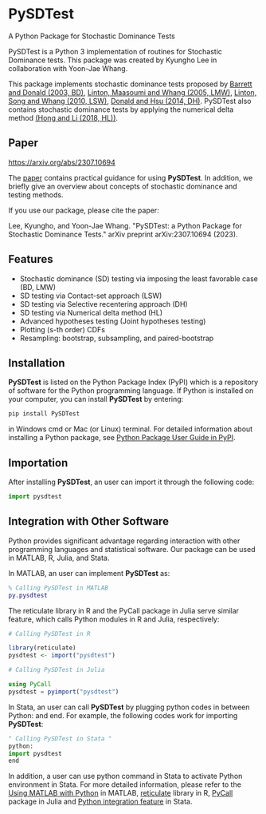 # PySDTest

 A Python Package for Stochastic Dominance Tests

PySDTest is a Python 3 implementation of routines for Stochastic Dominance tests. This package was created by Kyungho Lee in collaboration with Yoon-Jae Whang.

This package implements stochastic dominance tests proposed by [Barrett and Donald (2003, BD)](https://doi.org/10.1111/1468-0262.00390), [Linton, Maasoumi and Whang (2005, LMW)](https://ideas.repec.org/a/oup/restud/v72y2005i3p735-765.html), [Linton, Song and Whang (2010, LSW)](https://econpapers.repec.org/article/eeeeconom/v_3a154_3ay_3a2010_3ai_3a2_3ap_3a186-202.htm), [Donald and Hsu (2014, DH)](https://www.tandfonline.com/doi/full/10.1080/07474938.2013.833813). PySDTest also contains stochastic dominance tests by applying the numerical delta method [(Hong and Li (2018, HL))](https://www.sciencedirect.com/science/article/abs/pii/S0304407618300988.html).

## Paper

https://arxiv.org/abs/2307.10694

The [paper](https://arxiv.org/abs/2307.10694) contains practical guidance for using **PySDTest**. In addition, we briefly give an overview about concepts of stochastic dominance and testing methods. 

If you use our package, please cite the paper:

Lee, Kyungho, and Yoon-Jae Whang. "PySDTest: a Python Package for Stochastic Dominance Tests." arXiv preprint arXiv:2307.10694 (2023).

## Features

- Stochastic dominance (SD) testing via imposing the least favorable case (BD, LMW)
- SD testing via Contact-set approach (LSW)
- SD testing via Selective recentering approach (DH)
- SD testing via Numerical delta method (HL)
- Advanced hypotheses testing (Joint hypotheses testing)
- Plotting (s-th order) CDFs
- Resampling: bootstrap, subsampling, and paired-bootstrap


## Installation

**PySDTest** is listed on the Python Package Index (PyPI) which is a repository of software for the Python programming language. If Python is installed on your computer, you can install **PySDTest** by entering:

```python
pip install PySDTest
```

in Windows cmd or Mac (or Linux) terminal. For detailed information about installing a Python package, see [Python Package User Guide in PyPI](https://packaging.python.org/tutorials/installing-packages/).

## Importation

After installing **PySDTest**, an user can import it through the following code:

```python
import pysdtest
```

## Integration with Other Software

Python provides significant advantage regarding interaction with other programming languages and statistical software. Our package can be used in MATLAB, R, Julia, and Stata. 

In MATLAB, an user can implement **PySDTest** as:

```matlab
% Calling PySDTest in MATLAB
py.pysdtest
```

The reticulate library in R and the PyCall package in Julia serve similar feature, which calls Python modules in R and Julia, respectively:

```r
# Calling PySDTest in R

library(reticulate)
pysdtest <- import("pysdtest")
```

```julia
# Calling PySDTest in Julia

using PyCall
pysdtest = pyimport("pysdtest")
```

In Stata, an user can call **PySDTest** by plugging python codes in between Python: and end. For example, the following codes work for importing **PySDTest**:

```python
" Calling PySDTest in Stata "
python:
import pysdtest
end
```

In addition, a user can use python command in Stata to activate Python environment in Stata. For more detailed information, please refer to the [Using MATLAB with Python](https://www.mathworks.com/products/matlab/matlab-and-python.html) in MATLAB, [reticulate](https://rstudio.github.io/reticulate/articles/calling_python.html) library in R, [PyCall](https://github.com/JuliaPy/PyCall.jl) package in Julia and [Python integration feature](https://www.stata.com/stata16/python-integration/) in Stata.
